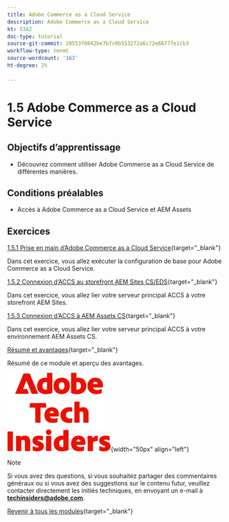 ```yaml
---
title: Adobe Commerce as a Cloud Service
description: Adobe Commerce as a Cloud Service
kt: 5342
doc-type: tutorial
source-git-commit: 28553f8042be7bfc0b553272a6c72e6677fe1cb3
workflow-type: tm+mt
source-wordcount: '163'
ht-degree: 2%

---
```


# 1.5 Adobe Commerce as a Cloud Service

## Objectifs d’apprentissage

- Découvrez comment utiliser Adobe Commerce as a Cloud Service de différentes manières.

## Conditions préalables

- Accès à Adobe Commerce as a Cloud Service et AEM Assets

## Exercices

[1.5.1 Prise en main d’Adobe Commerce as a Cloud Service](./ex1.md){target="_blank"}

Dans cet exercice, vous allez exécuter la configuration de base pour Adobe Commerce as a Cloud Service.

[1.5.2 Connexion d’ACCS au storefront AEM Sites CS/EDS](./ex2.md){target="_blank"}

Dans cet exercice, vous allez lier votre serveur principal ACCS à votre storefront AEM Sites.

[1.5.3 Connexion d’ACCS à AEM Assets CS](./ex3.md){target="_blank"}

Dans cet exercice, vous allez lier votre serveur principal ACCS à votre environnement AEM Assets CS.

[Résumé et avantages](./summary.md){target="_blank"}

Résumé de ce module et aperçu des avantages.

![Insiders de la technologie &#x200B;](./../../../assets/images/techinsiders.png){width="50px" align="left"}

>[!NOTE]
>
>Si vous avez des questions, si vous souhaitez partager des commentaires généraux ou si vous avez des suggestions sur le contenu futur, veuillez contacter directement les initiés techniques, en envoyant un e-mail à **techinsiders@adobe.com**.

[Revenir à tous les modules](../../../overview.md){target="_blank"}